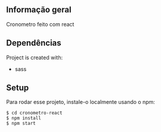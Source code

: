 
## Informação geral
 Cronometro feito com react

	
## Dependências
Project is created with:
* sass

	
## Setup
Para rodar esse projeto, instale-o localmente usando o npm:

```
$ cd cronometro-react
$ npm install
$ npm start
```


